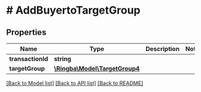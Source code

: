 # # AddBuyertoTargetGroup

## Properties

Name | Type | Description | Notes
------------ | ------------- | ------------- | -------------
**transactionId** | **string** |  |
**targetGroup** | [**\Ringba\Model\TargetGroup4**](TargetGroup4.md) |  |

[[Back to Model list]](../../README.md#models) [[Back to API list]](../../README.md#endpoints) [[Back to README]](../../README.md)
